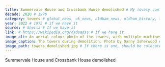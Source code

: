 ```yaml
---
title: Summervale House and Crossbank House demolished # My lovely content
decade: 2020 # 1970
category: towers # global_news, uk_news, oldham_news, oldham_history, towers, surrounding_estate # Always exactly one category
year: 2022 # 1975 # if we have it
source: # Sheila # If we have it
link: # https://wikipedia.org/dsdsadsa # If we have it
image_alt: An aerial colour photo of the towers, with multiple machines working on demolishing them. The tower to the left of the image has been partially demolished, with only its left side still standing.  # If there is one
image_caption: The towers during demolition. Photo by Danny Isherwood # If there is one
image_path: towers_demolished.jpg # If there is one, should be colocated with the index.md file in the folder
---
```


Summervale House and Crossbank House demolished
